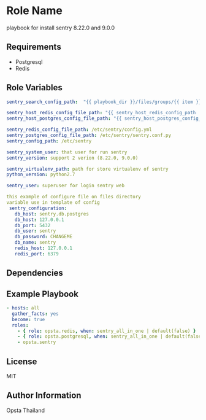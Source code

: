 Role Name
=========

playbook for install sentry 8.22.0 and 9.0.0

Requirements
------------

- Postgresql
- Redis

Role Variables
--------------

```yml
sentry_search_config_path:  "{{ playbook_dir }}/files/groups/{{ item }}/sentry"

sentry_host_redis_config_file_path: "{{ sentry_host_redis_config_path | default(inventory_hostname) }}/config.yml.j2"
sentry_host_postgres_config_file_path: "{{ sentry_host_postgres_config_path | default(inventory_hostname) }}/sentry.conf.py.j2"

sentry_redis_config_file_path: /etc/sentry/config.yml
sentry_postgres_config_file_path: /etc/sentry/sentry.conf.py
sentry_config_path: /etc/sentry

sentry_system_user: that user for run sentry
sentry_version: support 2 verion (8.22.0, 9.0.0)

sentry_virtualenv_path: path for store virtualenv of sentry
python_version: python2.7

sentry_user: superuser for login sentry web

this example of configure file on files directory
variable use in template of config
 sentry_configuration:
   db_host: sentry.db.postgres
   db_host: 127.0.0.1
   db_port: 5432
   db_user: sentry
   db_password: CHANGEME
   db_name: sentry
   redis_host: 127.0.0.1
   redis_port: 6379
```

Dependencies
------------

Example Playbook
----------------

```yml
- hosts: all
  gather_facts: yes
  become: true
  roles:
    - { role: opsta.redis, when: sentry_all_in_one | default(false) }
    - { role: opsta.postgresql, when: sentry_all_in_one | default(false) }
    - opsta.sentry
```

License
-------

MIT

Author Information
------------------

Opsta Thailand
